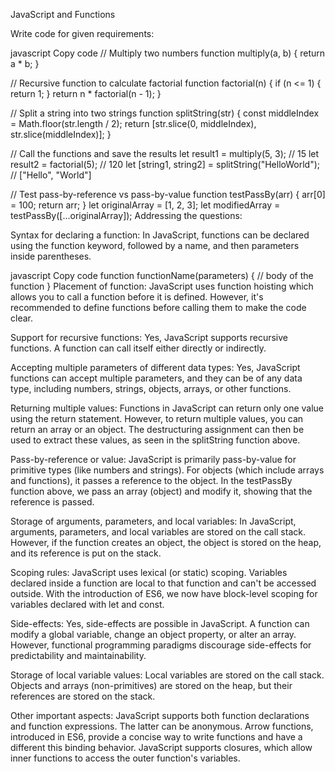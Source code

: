 JavaScript and Functions

Write code for given requirements:

javascript
Copy code
// Multiply two numbers
function multiply(a, b) {
    return a * b;
}

// Recursive function to calculate factorial
function factorial(n) {
    if (n <= 1) {
        return 1;
    }
    return n * factorial(n - 1);
}

// Split a string into two strings
function splitString(str) {
    const middleIndex = Math.floor(str.length / 2);
    return [str.slice(0, middleIndex), str.slice(middleIndex)];
}

// Call the functions and save the results
let result1 = multiply(5, 3);    // 15
let result2 = factorial(5);      // 120
let [string1, string2] = splitString("HelloWorld"); // ["Hello", "World"]

// Test pass-by-reference vs pass-by-value
function testPassBy(arr) {
    arr[0] = 100;
    return arr;
}
let originalArray = [1, 2, 3];
let modifiedArray = testPassBy([...originalArray]);
Addressing the questions:

Syntax for declaring a function:
In JavaScript, functions can be declared using the function keyword, followed by a name, and then parameters inside parentheses.

javascript
Copy code
function functionName(parameters) {
    // body of the function
}
Placement of function:
JavaScript uses function hoisting which allows you to call a function before it is defined. However, it's recommended to define functions before calling them to make the code clear.

Support for recursive functions:
Yes, JavaScript supports recursive functions. A function can call itself either directly or indirectly.

Accepting multiple parameters of different data types:
Yes, JavaScript functions can accept multiple parameters, and they can be of any data type, including numbers, strings, objects, arrays, or other functions.

Returning multiple values:
Functions in JavaScript can return only one value using the return statement. However, to return multiple values, you can return an array or an object. The destructuring assignment can then be used to extract these values, as seen in the splitString function above.

Pass-by-reference or value:
JavaScript is primarily pass-by-value for primitive types (like numbers and strings). For objects (which include arrays and functions), it passes a reference to the object. In the testPassBy function above, we pass an array (object) and modify it, showing that the reference is passed.

Storage of arguments, parameters, and local variables:
In JavaScript, arguments, parameters, and local variables are stored on the call stack. However, if the function creates an object, the object is stored on the heap, and its reference is put on the stack.

Scoping rules:
JavaScript uses lexical (or static) scoping. Variables declared inside a function are local to that function and can't be accessed outside. With the introduction of ES6, we now have block-level scoping for variables declared with let and const.

Side-effects:
Yes, side-effects are possible in JavaScript. A function can modify a global variable, change an object property, or alter an array. However, functional programming paradigms discourage side-effects for predictability and maintainability.

Storage of local variable values:
Local variables are stored on the call stack. Objects and arrays (non-primitives) are stored on the heap, but their references are stored on the stack.

Other important aspects:
JavaScript supports both function declarations and function expressions. The latter can be anonymous.
Arrow functions, introduced in ES6, provide a concise way to write functions and have a different this binding behavior.
JavaScript supports closures, which allow inner functions to access the outer function's variables.
